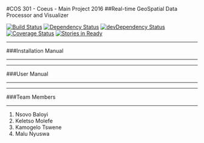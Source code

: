 #COS 301 - Coeus - Main Project 2016
##Real-time GeoSpatial Data Processor and Visualizer

[![Build Status](https://travis-ci.org/Coeus2016/visualizer-web-server.png?branch=develop)](https://travis-ci.org/Coeus2016/visualizer-web-server)
[![Dependency Status](https://david-dm.org/Coeus2016/visualizer-web-server.svg)](https://david-dm.org/Coeus2016/visualizer-web-server)
[![devDependency Status](https://david-dm.org/Coeus2016/visualizer-web-server/dev-status.svg)](https://david-dm.org/Coeus2016/visualizer-web-server#info=devDependencies)
[![Coverage Status](https://coveralls.io/repos/github/Coeus2016/visualizer-web-server/badge.svg?branch=develop)](https://coveralls.io/github/Coeus2016/visualizer-web-server?branch=develop)
[![Stories in Ready](https://badge.waffle.io/Coeus2016/visualizer-web-server.png?label=ready&title=Ready)](http://waffle.io/Coeus2016/visualizer-web-server)
********************************************************************************
###Installation Manual
********************************************************************************

********************************************************************************
###User Manual
********************************************************************************

********************************************************************************
###Team Members
********************************************************************************
1. Nsovo Baloyi
2. Keletso Molefe
3. Kamogelo Tswene
4. Malu Nyuswa
